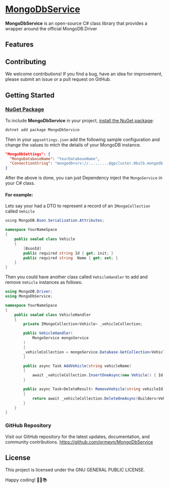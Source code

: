 # [MongoDbService](https://www.nuget.org/packages/MongoDbService)

**MongoDbService** is an open-source C# class library that provides a wrapper around the official MongoDB.Driver

## Features



## Contributing

We welcome contributions! If you find a bug, have an idea for improvement, please submit an issue or a pull request on GitHub.

## Getting Started

### [NuGet Package](https://www.nuget.org/packages/MongoDbService)

To include **MongoDbService** in your project, [install the NuGet package](https://www.nuget.org/packages/MongoDbService):

```bash
dotnet add package MongoDbService
```
Then in your `appsettings.json` add the following sample configuration and change the values to mtch the details of your MongoDB instance.
```json
"MongoDbSettings": {
  "MongoDatabaseName": "YourDatabaseName",
  "ConnectionString": "mongodb+srv://.........@gpcluster.0bulb.mongodb.net/myDatabase?retryWrites=true&w=majority"
}
```

After the above is done, you can just Dependency inject the `MongoService` in your C# class.

#### For example:
Lets say your had a DTO to represent a record of an `IMongoCollection` called `Vehicle`
```csharp
﻿using MongoDB.Bson.Serialization.Attributes;

namespace YourNameSpace
{
    public sealed class Vehicle
    {
        [BsonId]
        public required string Id { get; init; }
        public required string  Name { get; set; }
    }
}
```

Then you could have another class called `VehicleHandler` to add and remove `Vehicle` instances as follows:
```csharp
using MongoDB.Driver;
using MongoDbService;

namespace YourNameSpace
{
	public sealed class VehicleHandler
	{
		private IMongoCollection<Vehicle> _vehicleCollection;

		public VehicleHandler(
			MongoService mongoService
		)
		{
        _vehicleCollection = mongoService.Database.GetCollection<Vehicle>(nameof(Vehicle), new MongoCollectionSettings() { ReadConcern = ReadConcern.Majority, WriteConcern = WriteConcern.WMajority });
		}

		public async Task AddVehicle(string vehicleName)
		{
			await _vehicleCollection.InsertOneAsync(new Vehicle() { Id = Guid.NewGuid().ToString(), Name = vehicleName });
		}

		public async Task<DeleteResult> RemoveVehicle(string vehicleId)
		{
			return await _vehicleCollection.DeleteOneAsync(Builders<Vehicle>.Filter.Eq(t => t.Id, vehicleId));
		}
	}
}
```
### GitHub Repository
Visit our GitHub repository for the latest updates, documentation, and community contributions.
https://github.com/prmeyn/MongoDbService


## License

This project is licensed under the GNU GENERAL PUBLIC LICENSE.

Happy coding! 🚀🌐📚


